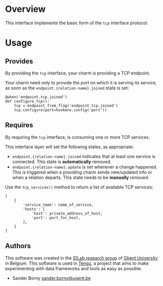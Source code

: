 
# Overview
This interface implements the basic form of the `tcp` interface protocol.

# Usage
## Provides

By providing the `tcp` interface, your charm is providing a TCP endpoint. 

Your charm need only to provide the port on which it is serving its service, as soon as the `endpoint.{relation-name}.joined` state is set:
```
@when('endpoint.tcp.joined')
def configure_tcp():
    tcp = endpoint_from_flag('endpoint.tcp.joined')
    tcp.configure(port=hookenv.config('port'))
```

## Requires
By requiring the `tcp` interface, is consuming one or more TCP services.

This interface layer will set the following states, as appropriate:
- `endpoint.{relation-name}.joined` indicates that at least one service is connected. This state is **automatically** removed.
- `endpoint.{relation-name}.update` is set whenever a change happened. This is triggered when a providing charm sends new/updated info or when a relation departs. This state needs to be **manually** removed.

Use the `tcp_services()` method to return a list of available TCP services:
```
[
    {
        'service_name': name_of_service,
        'hosts': [
            'host': private_address_of_host,
            'port': port_for_host,
        ],                
    }
]
```

## Authors

This software was created in the [IDLab research group](https://www.ugent.be/ea/idlab) of [Ghent University](https://www.ugent.be) in Belgium. This software is used in [Tengu](https://tengu.io), a project that aims to make experimenting with data frameworks and tools as easy as possible.

 - Sander Borny <sander.borny@ugent.be>

